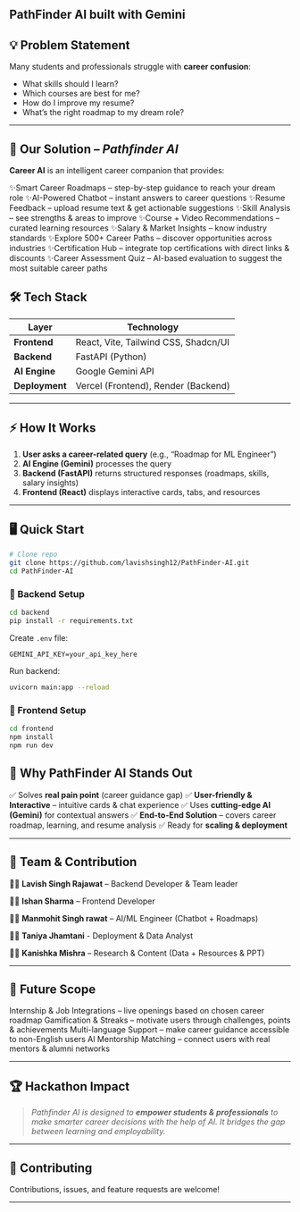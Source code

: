 ## PathFinder AI built with Gemini

## 💡 Problem Statement

Many students and professionals struggle with **career confusion**:

* What skills should I learn?
* Which courses are best for me?
* How do I improve my resume?
* What’s the right roadmap to my dream role?

---

## 🚀 Our Solution – *Pathfinder AI*

**Career AI** is an intelligent career companion that provides:

✨Smart Career Roadmaps – step-by-step guidance to reach your dream role
✨AI-Powered Chatbot – instant answers to career questions
✨Resume Feedback – upload resume text & get actionable suggestions
✨Skill Analysis – see strengths & areas to improve
✨Course + Video Recommendations – curated learning resources
✨Salary & Market Insights – know industry standards
✨Explore 500+ Career Paths – discover opportunities across industries
✨Certification Hub – integrate top certifications with direct links & discounts
✨Career Assessment Quiz – AI-based evaluation to suggest the most suitable career paths


## 🛠️ Tech Stack

| Layer          | Technology                                  |
| -------------- | ------------------------------------------- |
| **Frontend**   | React, Vite, Tailwind CSS, Shadcn/UI        |
| **Backend**    | FastAPI (Python)                            |
| **AI Engine**  | Google Gemini API                           |
| **Deployment** | Vercel (Frontend), Render (Backend) |

---

## ⚡ How It Works

1. **User asks a career-related query** (e.g., “Roadmap for ML Engineer”)
2. **AI Engine (Gemini)** processes the query
3. **Backend (FastAPI)** returns structured responses (roadmaps, skills, salary insights)
4. **Frontend (React)** displays interactive cards, tabs, and resources

---

## 🖥️ Quick Start

```bash
# Clone repo
git clone https://github.com/lavishsingh12/PathFinder-AI.git
cd PathFinder-AI
```

### 🔹 Backend Setup

```bash
cd backend
pip install -r requirements.txt
```

Create `.env` file:

```
GEMINI_API_KEY=your_api_key_here
```

Run backend:

```bash
uvicorn main:app --reload
```

### 🔹 Frontend Setup

```bash
cd frontend
npm install
npm run dev
```


## 🎯 Why PathFinder AI Stands Out

✅ Solves **real pain point** (career guidance gap)
✅ **User-friendly & Interactive** – intuitive cards & chat experience
✅ Uses **cutting-edge AI (Gemini)** for contextual answers
✅ **End-to-End Solution** – covers career roadmap, learning, and resume analysis
✅ Ready for **scaling & deployment**

---

## 🤝 Team & Contribution

👨‍💻 **Lavish Singh Rajawat** – Backend Developer & Team leader

👨‍💻 **Ishan Sharma** – Frontend Developer

👨‍💻 **Manmohit Singh rawat** – AI/ML Engineer (Chatbot + Roadmaps)

👨‍💻 **Taniya Jhamtani** - Deployment & Data Analyst

👩‍💻 **Kanishka Mishra** – Research & Content (Data + Resources & PPT)



---

## 🌟 Future Scope

Internship & Job Integrations – live openings based on chosen career roadmap
Gamification & Streaks – motivate users through challenges, points & achievements
Multi-language Support – make career guidance accessible to non-English users
AI Mentorship Matching – connect users with real mentors & alumni networks

---

## 🏆 Hackathon Impact

> *Pathfinder AI is designed to **empower students & professionals** to make smarter career decisions with the help of AI. It bridges the gap between learning and employability.*

---

## 🤝 Contributing

Contributions, issues, and feature requests are welcome!

---

